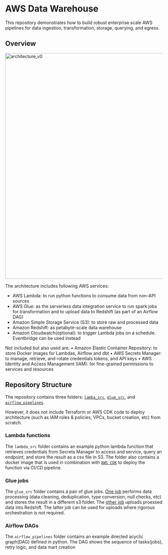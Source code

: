 # AWS Data Warehouse

This repository demonstrates how to build robust enterprise scale AWS pipelines for data ingestion, transformation, storage, querying, and egress. 

## Overview
<img width="722" alt="architecture_v0" src="https://github.com/harold-dansu/aws-datalake-etl/assets/104161947/54ad0216-5fc5-4d05-baa0-6df25e1bb744">


The architecture includes following AWS services:
- AWS Lambda: to run python functions to consume data from non-API sources
- AWS Glue: as the serverless data integration service to run spark jobs for transformation and to upload data to Redshift (as part of an Airflow DAG)
- Amazon Simple Storage Service (S3): to store raw and processed data
- Amazon Redshift: as petabyte-scale data warehouse
- Amazon Cloudwatch(optional): to trigger Lambda jobs on a schedule. Eventbridge can be used instead

Not included but also used are:
• Amazon Elastic Container Repository: to store Docker images for Lambdas, Airflow and dbt
• AWS Secrets Manager: to manage, retrieve, and rotate credentials tokens, and API keys
• AWS Identity and Access Management (IAM): for fine-grained permissions to services and resources 

## Repository Structure
The repository contains three folders: [`lamba_src`](lambda_src/lambda_function), [`glue_src`](glue_src/glue_jobs), and [`airflow_pipelines`](airflow_pipelines). 

However, it does not include Terraform or AWS CDK code to deploy architecture (such as IAM roles & policies, VPCs, bucket creation, etc) from scratch.

### Lambda functions
The `lambda_src` folder contains an example python lambda function that retrieves credentials from Secrets Manager to access and service, query an endpoint, and store the result as a csv file in S3. The folder also contains a docker image that is used in combination with [`AWS CDK`](cdk) to deploy the function via CI/CD pipeline.

### Glue jobs
The `glue_src` folder contains a pair of glue jobs. [One job](glue_src/glue_jobs/s3_to_s3_cleaning_deduplication.py) performs data processing (data cleaning, deduplication, type conversion, null checks, etc) and stores the result in a different s3 folder. The [other job](glue_src/glue_jobs/s3_to_redshift.py) uploads proessed data into Redshift. The latter job can be used for uploads where rigorous orchestration is not required.

### Airflow DAGs
The `airflow_pipelines` folder contains an example directed acyclic graph(DAG) defined in python. The DAG shows the sequence of tasks(jobs), retry logic, and data mart creation
